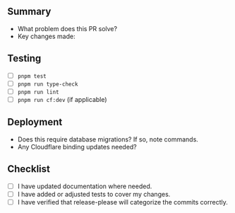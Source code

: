 ## Summary

- What problem does this PR solve?
- Key changes made:

## Testing

- [ ] `pnpm test`
- [ ] `pnpm run type-check`
- [ ] `pnpm run lint`
- [ ] `pnpm run cf:dev` (if applicable)

## Deployment

- Does this require database migrations? If so, note commands.
- Any Cloudflare binding updates needed?

## Checklist

- [ ] I have updated documentation where needed.
- [ ] I have added or adjusted tests to cover my changes.
- [ ] I have verified that release-please will categorize the commits correctly.
